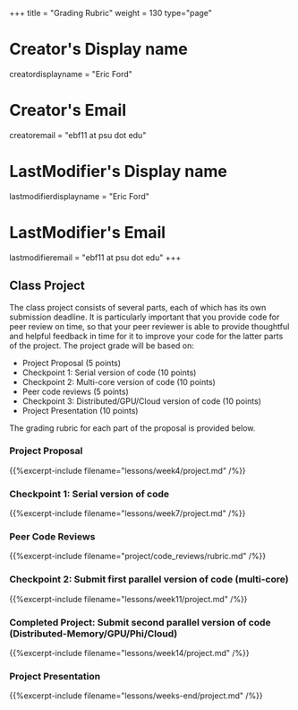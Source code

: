 +++
title = "Grading Rubric"
weight = 130
type="page"

# Creator's Display name
creatordisplayname = "Eric Ford"
# Creator's Email
creatoremail = "ebf11 at psu dot edu"
# LastModifier's Display name
lastmodifierdisplayname = "Eric Ford"
# LastModifier's Email
lastmodifieremail = "ebf11 at psu dot edu"
+++

## Class Project
The class project consists of several parts, each of which has its own submission deadline.  It is particularly important that you provide code for peer review on time, so that your peer reviewer is able to provide thoughtful and helpful feedback in time for it to improve your code for the latter parts of the project.  The project grade will be based on:

- Project Proposal (5 points)
- Checkpoint 1: Serial version of code (10 points)
- Checkpoint 2: Multi-core version of code (10 points)
- Peer code reviews (5 points)
- Checkpoint 3: Distributed/GPU/Cloud version of code (10 points)
- Project Presentation (10 points)

The grading rubric for each part of the proposal is provided below.


### Project Proposal

{{%excerpt-include filename="lessons/week4/project.md" /%}}

### Checkpoint 1: Serial version of code

{{%excerpt-include filename="lessons/week7/project.md" /%}}

### Peer Code Reviews

{{%excerpt-include filename="project/code_reviews/rubric.md" /%}}

### Checkpoint 2: Submit first parallel version of code (multi-core)

{{%excerpt-include filename="lessons/week11/project.md" /%}}

### Completed Project: Submit second parallel version of code (Distributed-Memory/GPU/Phi/Cloud)

{{%excerpt-include filename="lessons/week14/project.md" /%}}

### Project Presentation
{{%excerpt-include filename="lessons/weeks-end/project.md" /%}}
